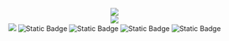 <div align=center>
 	<img src="https://github-readme-stats.vercel.app/api/top-langs/?username=shinyebeen&layout=compact&theme=dracula">
	<br>
	<img src="https://github-readme-stats.vercel.app/api?username=yebeen">
</div>
<div align=center>
	<a href="https://hits.seeyoufarm.com"><img src="https://hits.seeyoufarm.com/api/count/incr/badge.svg?url=https%3A%2F%2Fgithub.com%2Fshinyebeen%2F&count_bg=%23FF9090&title_bg=%23555555&icon=&icon_color=%23E7E7E7&title=hits&edge_flat=false"/></a>
	<img alt="Static Badge" src="https://img.shields.io/badge/python-white?logo=python&logoColor=blue">
	<img alt="Static Badge" src="https://img.shields.io/badge/pytorch-white?logo=pytorch&logoColor=orange">
	<img alt="Static Badge" src="https://img.shields.io/badge/tensorflow-white?logo=tensorflow&logoColor=orange">
	<img alt="Static Badge" src="https://img.shields.io/badge/keras-white?logo=keras&logoColor=darkred">
</div>


<!--
**shinyebeen/shinyebeen** is a ✨ _special_ ✨ repository because its `README.md` (this file) appears on your GitHub profile.

Here are some ideas to get you started:

- 🔭 I’m currently working on ...
- 🌱 I’m currently learning ...
- 👯 I’m looking to collaborate on ...
- 🤔 I’m looking for help with ...
- 💬 Ask me about ...
- 📫 How to reach me: ...
- 😄 Pronouns: ...
- ⚡ Fun fact: ...
-->
